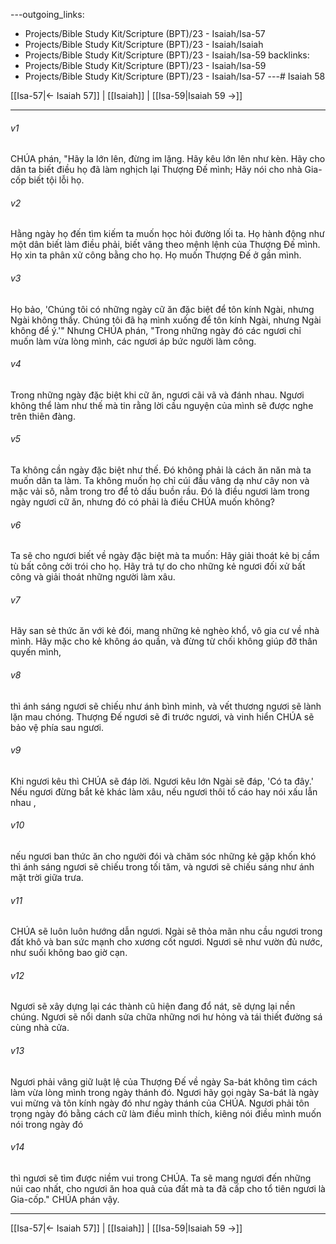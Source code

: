 ---outgoing_links:
  - Projects/Bible Study Kit/Scripture (BPT)/23 - Isaiah/Isa-57
  - Projects/Bible Study Kit/Scripture (BPT)/23 - Isaiah/Isaiah
  - Projects/Bible Study Kit/Scripture (BPT)/23 - Isaiah/Isa-59
backlinks:
  - Projects/Bible Study Kit/Scripture (BPT)/23 - Isaiah/Isa-59
  - Projects/Bible Study Kit/Scripture (BPT)/23 - Isaiah/Isa-57
---# Isaiah 58

[[Isa-57|← Isaiah 57]] | [[Isaiah]] | [[Isa-59|Isaiah 59 →]]
***



###### v1 
CHÚA phán, "Hãy la lớn lên, đừng im lặng. Hãy kêu lớn lên như kèn. Hãy cho dân ta biết điều họ đã làm nghịch lại Thượng Đế mình; Hãy nói cho nhà Gia-cốp biết tội lỗi họ. 

###### v2 
Hằng ngày họ đến tìm kiếm ta muốn học hỏi đường lối ta. Họ hành động như một dân biết làm điều phải, biết vâng theo mệnh lệnh của Thượng Đế mình. Họ xin ta phân xử công bằng cho họ. Họ muốn Thượng Đế ở gần mình. 

###### v3 
Họ bảo, 'Chúng tôi có những ngày cữ ăn đặc biệt để tôn kính Ngài, nhưng Ngài không thấy. Chúng tôi đã hạ mình xuống để tôn kính Ngài, nhưng Ngài không để ý.'" Nhưng CHÚA phán, "Trong những ngày đó các ngươi chỉ muốn làm vừa lòng mình, các ngươi áp bức người làm công. 

###### v4 
Trong những ngày đặc biệt khi cữ ăn, ngươi cãi vã và đánh nhau. Ngươi không thể làm như thế mà tin rằng lời cầu nguyện của mình sẽ được nghe trên thiên đàng. 

###### v5 
Ta không cần ngày đặc biệt như thế. Đó không phải là cách ăn năn mà ta muốn dân ta làm. Ta không muốn họ chỉ cúi đầu vâng dạ như cây non và mặc vải sô, nằm trong tro để tỏ dấu buồn rầu. Đó là điều ngươi làm trong ngày ngươi cữ ăn, nhưng đó có phải là điều CHÚA muốn không? 

###### v6 
Ta sẽ cho ngươi biết về ngày đặc biệt mà ta muốn: Hãy giải thoát kẻ bị cầm tù bất công cởi trói cho họ. Hãy trả tự do cho những kẻ ngươi đối xử bất công và giải thoát những người làm xâu. 

###### v7 
Hãy san sẻ thức ăn với kẻ đói, mang những kẻ nghèo khổ, vô gia cư về nhà mình. Hãy mặc cho kẻ không áo quần, và đừng từ chối không giúp đỡ thân quyến mình, 

###### v8 
thì ánh sáng ngươi sẽ chiếu như ánh bình minh, và vết thương ngươi sẽ lành lặn mau chóng. Thượng Đế ngươi sẽ đi trước ngươi, và vinh hiển CHÚA sẽ bảo vệ phía sau ngươi. 

###### v9 
Khi ngươi kêu thì CHÚA sẽ đáp lời. Ngươi kêu lớn Ngài sẽ đáp, 'Có ta đây.' Nếu ngươi đừng bắt kẻ khác làm xâu, nếu ngươi thôi tố cáo hay nói xấu lẫn nhau , 

###### v10 
nếu ngươi ban thức ăn cho người đói và chăm sóc những kẻ gặp khốn khó thì ánh sáng ngươi sẽ chiếu trong tối tăm, và ngươi sẽ chiếu sáng như ánh mặt trời giữa trưa. 

###### v11 
CHÚA sẽ luôn luôn hướng dẫn ngươi. Ngài sẽ thỏa mãn nhu cầu ngươi trong đất khô và ban sức mạnh cho xương cốt ngươi. Ngươi sẽ như vườn đủ nước, như suối không bao giờ cạn. 

###### v12 
Ngươi sẽ xây dựng lại các thành cũ hiện đang đổ nát, sẽ dựng lại nền chúng. Ngươi sẽ nổi danh sửa chữa những nơi hư hỏng và tái thiết đường sá cùng nhà cửa. 

###### v13 
Ngươi phải vâng giữ luật lệ của Thượng Đế về ngày Sa-bát không tìm cách làm vừa lòng mình trong ngày thánh đó. Ngươi hãy gọi ngày Sa-bát là ngày vui mừng và tôn kính ngày đó như ngày thánh của CHÚA. Ngươi phải tôn trọng ngày đó bằng cách cữ làm điều mình thích, kiêng nói điều mình muốn nói trong ngày đó 

###### v14 
thì ngươi sẽ tìm được niềm vui trong CHÚA. Ta sẽ mang ngươi đến những núi cao nhất, cho ngươi ăn hoa quả của đất mà ta đã cấp cho tổ tiên ngươi là Gia-cốp." CHÚA phán vậy.

***
[[Isa-57|← Isaiah 57]] | [[Isaiah]] | [[Isa-59|Isaiah 59 →]]
